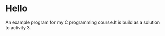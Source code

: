 # Hello

An example program for my C programming course.It is build as a solution to activity 3. 


